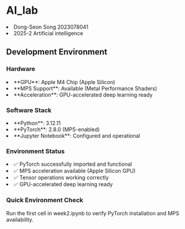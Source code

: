 # AI_lab
<li>Dong-Seon Song 2023078041</li>
<li>2025-2 Artificial intelligence</li>

## Development Environment

### Hardware

<li>**GPU**: Apple M4 Chip (Apple Silicon)</li>
<li>**MPS Support**: Available (Metal Performance Shaders)</li>
<li>**Acceleration**: GPU-accelerated deep learning ready</li>

### Software Stack

<li>**Python**: 3.12.11</li>
<li>**PyTorch**: 2.8.0 (MPS-enabled)</li>
<li>**Jupyter Notebook**: Configured and operational</li>

### Environment Status

<li>✅ PyTorch successfully imported and functional</li>
<li>✅ MPS acceleration available (Apple Silicon GPU)</li>
<li>✅ Tensor operations working correctly</li>
<li>✅ GPU-accelerated deep learning ready</li>

### Quick Environment Check

Run the first cell in week2.ipynb to verify PyTorch installation and MPS availability.
